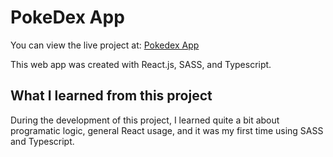 # PokeDex App

You can view the live project at: [Pokedex App](https://kellygipson.github.io/Pokedex-React-Build/)


This web app was created with React.js, SASS, and Typescript.

## What I learned from this project

During the development of this project, I learned quite a bit about programatic logic, general React usage, and it was my first time using SASS and Typescript. 
